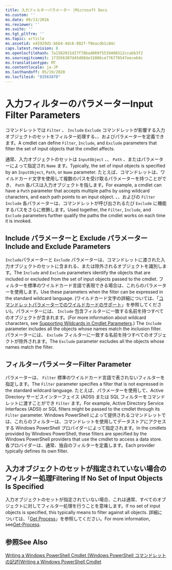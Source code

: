 ```yaml
---
title: 入力フィルターパラメーター |Microsoft Docs
ms.custom: ''
ms.date: 09/13/2016
ms.reviewer: ''
ms.suite: ''
ms.tgt_pltfrm: ''
ms.topic: article
ms.assetid: e45929d1-bbb4-4dc6-892f-f9eacdb1c84c
caps.latest.revision: 8
ms.openlocfilehash: 7a1582031d27f78bad069f5539408312ccabb3f2
ms.sourcegitcommit: 173556307d45d88de31086ce776770547eece64c
ms.translationtype: MT
ms.contentlocale: ja-JP
ms.lasthandoff: 05/19/2020
ms.locfileid: "83563870"
---
```

# <a name="input-filter-parameters"></a><span data-ttu-id="082ee-102">入力フィルターのパラメーター</span><span class="sxs-lookup"><span data-stu-id="082ee-102">Input Filter Parameters</span></span>

<span data-ttu-id="082ee-103">コマンドレットでは `Filter` 、 `Include` `Exclude` コマンドレットが影響する入力オブジェクトのセットをフィルター処理する、、およびパラメーターを定義できます。</span><span class="sxs-lookup"><span data-stu-id="082ee-103">A cmdlet can define `Filter`, `Include`, and `Exclude` parameters that filter the set of input objects that the cmdlet affects.</span></span>

<span data-ttu-id="082ee-104">通常、入力オブジェクトのセットは `InputObject` 、、 `Path` 、またはパラメーターによって指定され `Name` ます。</span><span class="sxs-lookup"><span data-stu-id="082ee-104">Typically, the set of input objects is specified by an `InputObject`, `Path`, or `Name` parameter.</span></span> <span data-ttu-id="082ee-105">たとえば、コマンドレットは、ワイルドカード文字を使用して複数のパスを受け取るパラメーターを持つことができ、 `Path` 各パスは入力オブジェクトを指します。</span><span class="sxs-lookup"><span data-stu-id="082ee-105">For example, a cmdlet can have a `Path` parameter that accepts multiple paths by using wildcard characters, and each path points to an input object.</span></span> <span data-ttu-id="082ee-106">、、およびの `Filter` `Include` 各パラメーターは、コマンドレットが呼び出されるたび `Exclude` に機能するパスをさらに修飾します。</span><span class="sxs-lookup"><span data-stu-id="082ee-106">Used together, the `Filter`, `Include`, and `Exclude` parameters further qualify the paths the cmdlet works on each time it is invoked.</span></span>

## <a name="include-and-exclude-parameters"></a><span data-ttu-id="082ee-107">Include パラメーターと Exclude パラメーター</span><span class="sxs-lookup"><span data-stu-id="082ee-107">Include and Exclude Parameters</span></span>

<span data-ttu-id="082ee-108">`Include`パラメーターと `Exclude` パラメーターは、コマンドレットに渡された入力オブジェクトのセットに含まれる、または除外されるオブジェクトを識別します。</span><span class="sxs-lookup"><span data-stu-id="082ee-108">The `Include` and `Exclude` parameters identify the objects that are included or excluded from the set of input objects passed to the cmdlet.</span></span> <span data-ttu-id="082ee-109">フィルターを標準のワイルドカード言語で表現できる場合は、これらのパラメーターを使用します。</span><span class="sxs-lookup"><span data-stu-id="082ee-109">Use these parameters when the filter can be expressed in the standard wildcard language.</span></span> <span data-ttu-id="082ee-110">(ワイルドカード文字の詳細については、「[コマンドレットパラメーターでのワイルドカードのサポート](./supporting-wildcard-characters-in-cmdlet-parameters.md)」を参照してください)。パラメーターには、 `Include` 包含フィルターに一致する名前を持つすべてのオブジェクトが含まれます。</span><span class="sxs-lookup"><span data-stu-id="082ee-110">(For more information about wildcard characters, see [Supporting Wildcards in Cmdlet Parameters](./supporting-wildcard-characters-in-cmdlet-parameters.md).) The `Include` parameter includes all the objects whose names match the inclusion filter.</span></span> <span data-ttu-id="082ee-111">パラメーターには、 `Exclude` フィルターに一致する名前を持つすべてのオブジェクトが除外されます。</span><span class="sxs-lookup"><span data-stu-id="082ee-111">The `Exclude` parameter excludes all the objects whose names match the filter.</span></span>

## <a name="filter-parameter"></a><span data-ttu-id="082ee-112">フィルターパラメーター</span><span class="sxs-lookup"><span data-stu-id="082ee-112">Filter Parameter</span></span>

<span data-ttu-id="082ee-113">パラメーターは、 `Filter` 標準のワイルドカード言語で表されないフィルターを指定します。</span><span class="sxs-lookup"><span data-stu-id="082ee-113">The `Filter` parameter specifies a filter that is not expressed in the standard wildcard language.</span></span> <span data-ttu-id="082ee-114">たとえば、パラメーターを使用して、Active Directory サービスインターフェイス (ADSI) または SQL フィルターをコマンドレットに渡すことができ `Filter` ます。</span><span class="sxs-lookup"><span data-stu-id="082ee-114">For example, Active Directory Service Interfaces (ADSI) or SQL filters might be passed to the cmdlet through its `Filter` parameter.</span></span> <span data-ttu-id="082ee-115">Windows PowerShell によって提供されるコマンドレットでは、これらのフィルターは、コマンドレットを使用してデータストアにアクセスする Windows PowerShell プロバイダーによって指定されます。</span><span class="sxs-lookup"><span data-stu-id="082ee-115">In the cmdlets provided by Windows PowerShell, these filters are specified by the Windows PowerShell providers that use the cmdlet to access a data store.</span></span> <span data-ttu-id="082ee-116">各プロバイダーは、通常、独自のフィルターを定義します。</span><span class="sxs-lookup"><span data-stu-id="082ee-116">Each provider typically defines its own filter.</span></span>

## <a name="filtering-if-no-set-of-input-objects-is-specified"></a><span data-ttu-id="082ee-117">入力オブジェクトのセットが指定されていない場合のフィルター処理</span><span class="sxs-lookup"><span data-stu-id="082ee-117">Filtering If No Set of Input Objects Is Specified</span></span>

<span data-ttu-id="082ee-118">入力オブジェクトのセットが指定されていない場合、これは通常、すべてのオブジェクトに対してフィルター処理を行うことを意味します。</span><span class="sxs-lookup"><span data-stu-id="082ee-118">If no set of input objects is specified, this typically means to filter against all objects.</span></span> <span data-ttu-id="082ee-119">詳細については、「[Get Process](/powershell/module/Microsoft.PowerShell.Management/Get-Process)」を参照してください。</span><span class="sxs-lookup"><span data-stu-id="082ee-119">For more information, see[Get-Process](/powershell/module/Microsoft.PowerShell.Management/Get-Process).</span></span>

## <a name="see-also"></a><span data-ttu-id="082ee-120">参照</span><span class="sxs-lookup"><span data-stu-id="082ee-120">See Also</span></span>

[<span data-ttu-id="082ee-121">Writing a Windows PowerShell Cmdlet (Windows PowerShell コマンドレットの記述)</span><span class="sxs-lookup"><span data-stu-id="082ee-121">Writing a Windows PowerShell Cmdlet</span></span>](./writing-a-windows-powershell-cmdlet.md)
